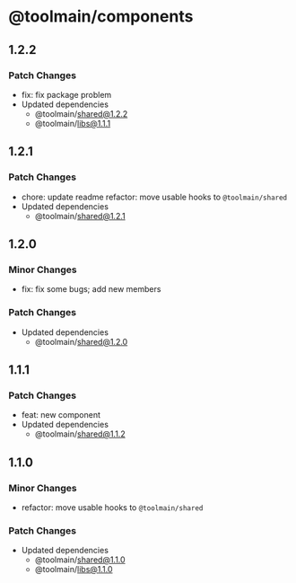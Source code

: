 # @toolmain/components

## 1.2.2

### Patch Changes

- fix: fix package problem
- Updated dependencies
  - @toolmain/shared@1.2.2
  - @toolmain/libs@1.1.1

## 1.2.1

### Patch Changes

- chore: update readme refactor: move usable hooks to `@toolmain/shared`
- Updated dependencies
  - @toolmain/shared@1.2.1

## 1.2.0

### Minor Changes

- fix: fix some bugs; add new members

### Patch Changes

- Updated dependencies
  - @toolmain/shared@1.2.0

## 1.1.1

### Patch Changes

- feat: new component
- Updated dependencies
  - @toolmain/shared@1.1.2

## 1.1.0

### Minor Changes

- refactor: move usable hooks to `@toolmain/shared`

### Patch Changes

- Updated dependencies
  - @toolmain/shared@1.1.0
  - @toolmain/libs@1.1.0
